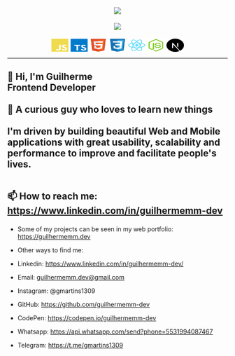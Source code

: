 

<div align="center">
  <a href="#">
  <img src="https://images2.imgbox.com/ae/e8/W7QmciDO_o.png"/>

</div>
<br>
  <div align="center">
   <a href="https://www.linkedin.com/in/guilhermemm-dev/" target="_blank"><img src="https://img.shields.io/badge/-LinkedIn-%230077B5?style=for-the-badge&logo=linkedin&logoColor=white" target="_blank"></a>
  </div>

 <div style="display: inline_block", align="center"><br>
  <img align="center" alt="Js" height="30" width="40" src="https://raw.githubusercontent.com/devicons/devicon/master/icons/javascript/javascript-plain.svg">
  <img align="center" alt="Ts" height="30" width="40" src="https://raw.githubusercontent.com/devicons/devicon/master/icons/typescript/typescript-plain.svg">
  <img align="center" alt="HTML" height="30" width="40" src="https://raw.githubusercontent.com/devicons/devicon/master/icons/html5/html5-original.svg">
  <img align="center" alt="CSS" height="30" width="40" src="https://raw.githubusercontent.com/devicons/devicon/master/icons/css3/css3-original.svg">
  <img align="center" alt="React" height="30" width="40" src="https://raw.githubusercontent.com/devicons/devicon/master/icons/react/react-original.svg">
  <img align="center" alt="Node" height="30" width="40" src="https://raw.githubusercontent.com/devicons/devicon/master/icons/nodejs/nodejs-original.svg">
  <img align="center" alt="Next" height="30" width="40" src="https://raw.githubusercontent.com/devicons/devicon/master/icons/nextjs/nextjs-original.svg">
 </div>

  
<hr>

<h2>👋 Hi, I'm Guilherme <br>
Frontend Developer <br><br>
 👀 A curious guy who loves to learn new things <br><br>
I'm driven by building beautiful Web and Mobile applications with great usability, 
scalability and performance to improve and facilitate people's lives.<br><br>


📫 How to reach me: https://www.linkedin.com/in/guilhermemm-dev </h2>


- Some of my projects can be seen in my web portfolio: 
  https://guilhermemm.dev


- Other ways to find me:

- Linkedin: https://www.linkedin.com/in/guilhermemm-dev/
- Email: guilhermemm.dev@gmail.com
- Instagram: @gmartins1309
- GitHub: https://github.com/guilhermemm-dev
- CodePen: https://codepen.io/guilhermemm-dev
- Whatsapp: https://api.whatsapp.com/send?phone=5531994087467
- Telegram: https://t.me/gmartins1309


<!---
guilhermemm-dev/guilhermemm-dev is a ✨ special ✨ repository because its `README.md` (this file) appears on your GitHub profile.
You can click the Preview link to take a look at your changes.
--->
